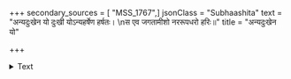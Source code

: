 +++
secondary_sources = [ "MSS_1767",]
jsonClass = "Subhaashita"
text = "अन्यदुःखेन यो दुःखी योऽन्यहर्षेण हर्षतः।  \nस एव जगतामीशो नररूपधरो हरिः॥"
title = "अन्यदुःखेन यो"

+++

<details><summary>Text</summary>

अन्यदुःखेन यो दुःखी योऽन्यहर्षेण हर्षतः।  
स एव जगतामीशो नररूपधरो हरिः॥
</details>
